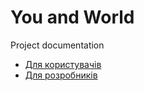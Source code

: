 # You and World

Project documentation

- [Для користувачів](docs/users/index.md)
- [Для розробників](docs/developers/index.md)
